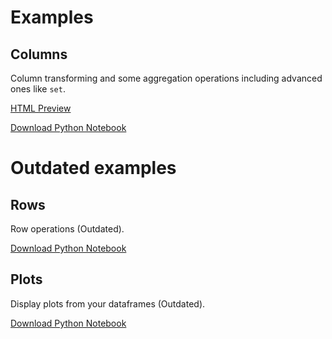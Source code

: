# Examples

## Columns

Column transforming and some aggregation operations including advanced ones like `set`.

[HTML Preview](https://htmlpreview.github.io/?https://github.com/hi-primus/optimus/blob/develop-23.5/examples/column.html)

[Download Python Notebook](https://raw.githubusercontent.com/hi-primus/optimus/develop-23.5/examples/column.ipynb)

# Outdated examples

## Rows

Row operations (Outdated).

[Download Python Notebook](https://raw.githubusercontent.com/hi-primus/optimus/develop-23.5/examples/row.ipynb)

## Plots

Display plots from your dataframes (Outdated).

[Download Python Notebook](https://raw.githubusercontent.com/hi-primus/optimus/develop-23.5/examples/plot.ipynb)